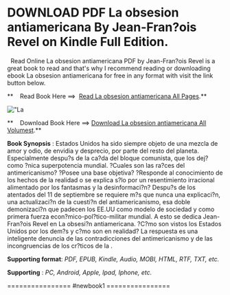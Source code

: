  **DOWNLOAD PDF La obsesion antiamericana By Jean-Fran?ois Revel on Kindle Full Edition.**
=========================================================================================

  Read Online La obsesion antiamericana PDF by Jean-Fran?ois Revel is a great book to read and that's why I recommend reading or downloading ebook La obsesion antiamericana for free in any format with visit the link button below.

**    Read Book Here ==>  [Read La obsesion antiamericana All Pages](https://newbookintheword.blogspot.com/id/8493464295).**

![\"La](\"https://i.gr-assets.com/images/S/compressed.photo.goodreads.com/books/1441366037l/7244763.jpg\")

**    Download Book Here ==> [Download La obsesion antiamericana All Volumest](https://newbookintheword.blogspot.com/id/8493464295).**

**Book Synopsis** : Estados Unidos ha sido siempre objeto de una mezcla de amor y odio, de envidia y desprecio, por parte del resto del planeta. Especialmente despu?s de la ca?da del bloque comunista, que los dej? como ?nica superpotencia mundial. ?Cuales son las ra?ces del antimericanismo? ?Posee una base objetiva? ?Responde al conocimiento de los hechos de la realidad o se explica s?lo por un resentimiento irracional alimentado por los fantasmas y la desinformaci?n? Despu?s de los atentados del 11 de septiembre se requiere m?s que nunca una explicaci?n, una actualizaci?n de la cuesti?n del antiamericanismo, esa doble demonizaci?n que padecen los EE.UU como modelo de sociedad y como primera fuerza econ?mico-pol?tico-militar mundial. A esto se dedica Jean-Fran?ois Revel en La obsesi?n antiamericana. ?C?mo son vistos los Estados Unidos por los dem?s y c?mo son en realidad? La respuesta es una inteligente denuncia de las contradicciones del antimericanismo y de las incongruencias de los cr?ticos de la .

**Supporting format**: _PDF, EPUB, Kindle, Audio, MOBI, HTML, RTF, TXT, etc._

**Supporting** : _PC, Android, Apple, Ipad, Iphone, etc._

================ #newbook1 ================